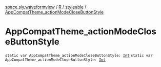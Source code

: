[space.siy.waveformview](../../index.md) / [R](../index.md) / [styleable](index.md) / [AppCompatTheme_actionModeCloseButtonStyle](./-app-compat-theme_action-mode-close-button-style.md)

# AppCompatTheme_actionModeCloseButtonStyle

`static var AppCompatTheme_actionModeCloseButtonStyle: `[`Int`](https://kotlinlang.org/api/latest/jvm/stdlib/kotlin/-int/index.html)
`static var AppCompatTheme_actionModeCloseButtonStyle: `[`Int`](https://kotlinlang.org/api/latest/jvm/stdlib/kotlin/-int/index.html)